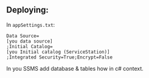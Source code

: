 ## Deploying:
In `appSettings.txt`:
```
Data Source= 
[you data source]
;Initial Catalog= 
[you Initial catalog (ServiceStation)]
;Integrated Security=True;Encrypt=False
```
In you SSMS add database & tables how in c# context.
